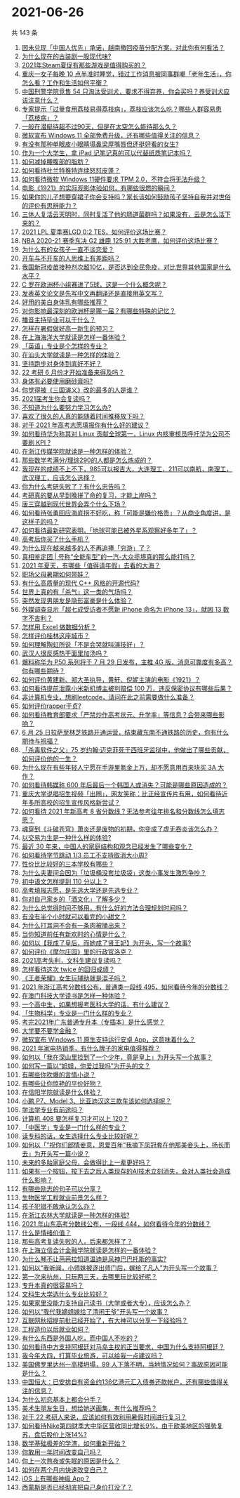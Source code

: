 # 2021-06-26

共 143 条

<!-- BEGIN -->
<!-- 最后更新时间 Sat Jun 26 2021 14:01:48 GMT+0800 (China Standard Time) -->

1. [因未兑现「中国人优先」承诺，越南撤回疫苗分配方案，对此你有何看法？](https://www.zhihu.com/question/467422127)
2. [为什么现在的古装剧一股现代味?](https://www.zhihu.com/question/459603184)
3. [2021年Steam夏促有那些游戏是值得购买的？](https://www.zhihu.com/question/448735697)
4. [重庆一女子每晚 10
   点半准时睡觉，错过工作消息被同事群嘲「老年生活」，你怎么看？工作和生活如何平衡？](https://www.zhihu.com/question/467374229)
5. [中国刑警学院竞售 54
   只淘汰受训犬，要求不得弃养，你会买吗？养受训犬应该注意什么？](https://www.zhihu.com/question/467076616)
6. [专家提示「过量食用荔枝易得荔枝病」，荔枝应该怎么吃？哪些人群容易患「荔枝病」？](https://www.zhihu.com/question/466303304)
7. [一般在潜艇待超不过90天，但是在太空怎么能待那么久？](https://www.zhihu.com/question/465762854)
8. [微软宣布 Windows 11
   全部免费升级，还有哪些值得关注的信息？](https://www.zhihu.com/question/467249610)
9. [有没有那种单眼皮小眼睛塌鼻梁厚嘴唇但还挺好看的女生?](https://www.zhihu.com/question/312374216)
10. [作为一个大学生，拿 iPad 记笔记真的可以代替纸质笔记本吗？](https://www.zhihu.com/question/304770209)
11. [如何减掉腰腹部的脂肪？](https://www.zhihu.com/question/33277243)
12. [如何看待杜兰特推特连续怒怼皮蓬？](https://www.zhihu.com/question/467372857)
13. [如何看待微软 Windows 11硬件要求 TPM
    2.0，不符合将无法升级？](https://www.zhihu.com/question/467282354)
14. [电影《1921》的实际观影体验如何，有哪些很燃的瞬间？](https://www.zhihu.com/question/467463563)
15. [如果你的儿子想要穿裙子你会支持吗？家长该如何鼓励孩子坚持自我并对世俗的评价有思辨能力？](https://www.zhihu.com/question/467775786)
16. [三体人复活云天明时，同时复活了他的肠道菌群吗？如果没有，云是怎么活下来的？](https://www.zhihu.com/question/466947516)
17. [2021 LPL 夏季赛LGD 0:2
    TES，如何评价这场比赛？](https://www.zhihu.com/question/467529963)
18. [NBA 2020-21 赛季东决 G2 雄鹿 125:91
    大胜老鹰，如何评价这场比赛？](https://www.zhihu.com/question/467708710)
19. [为什么有的女孩子一直不谈恋爱？](https://www.zhihu.com/question/462067413)
20. [开车与不开车的人思维上有差距吗？](https://www.zhihu.com/question/466319507)
21. [我国新冠疫苗接种剂次超10亿，是否达到全民免疫，对比世界其他国家是什么水平？](https://www.zhihu.com/question/466845525)
22. [C 罗在欧洲杯小组赛进了5球，这是一个什么概念呢？](https://www.zhihu.com/question/467069907)
23. [发表英文论文是先写中文再翻译还是直接用英文写？](https://www.zhihu.com/question/26203641)
24. [好用的美白身体乳有哪些推荐？](https://www.zhihu.com/question/281368269)
25. [对你影响最深刻的欧洲杯是哪一届？有哪些特殊的记忆？](https://www.zhihu.com/question/464485953)
26. [播音主持毕业可以干什么？](https://www.zhihu.com/question/392785199)
27. [怎样在暑假做好高一新生的预习？](https://www.zhihu.com/question/285368431)
28. [在上海海洋大学就读是怎样一番体验？](https://www.zhihu.com/question/29678076)
29. [「英语」专业是个怎样的专业？](https://www.zhihu.com/question/324788213)
30. [在汕头大学就读是一种怎样的体验？](https://www.zhihu.com/question/24431948)
31. [坚持跑步对身体到底好不好？](https://www.zhihu.com/question/461618978)
32. [22 考研 6 月份才开始准备来得及吗？](https://www.zhihu.com/question/460617096)
33. [身体有必要使用磨砂膏吗?](https://www.zhihu.com/question/370555819)
34. [你觉得被《三国演义》改的最多的人是谁？](https://www.zhihu.com/question/466155526)
35. [2021届考生你会复读吗？](https://www.zhihu.com/question/464480343)
36. [不知道为什么要努力学习怎么办?](https://www.zhihu.com/question/465768780)
37. [喜欢了很久的人真的能随着时间推移放下吗？](https://www.zhihu.com/question/462842837)
38. [对于 2021 年高考志愿填报你有什么好的建议？](https://www.zhihu.com/question/456117303)
39. [如何看待华为称其对 Linux 贡献全球第一，Linux 内核审核员呼吁华为公司不要刷 KPI
    ?](https://www.zhihu.com/question/466395247)
40. [在浙江传媒学院就读是一种怎样的体验？](https://www.zhihu.com/question/27007975)
41. [那些数学考满分/理综290的人都是怎么炼成的？](https://www.zhihu.com/question/384994303)
42. [我现在的成绩不上不下，985可以报吉大，大连理工，211可以南航，南理工，武汉理工，应该怎么选择？](https://www.zhihu.com/question/408865252)
43. [你为什么考研失败了？有什么忠告吗？](https://www.zhihu.com/question/307092443)
44. [考研真的要从早到晚拼了命的复习，才能上岸吗？](https://www.zhihu.com/question/446451887)
45. [唐三穿越到现代世界会弄个什么下场？](https://www.zhihu.com/question/466294022)
46. [如何看待张勇回应海底捞不好吃，称「可能是嫌价格贵」？从商业角度讲，是这样子的吗？](https://www.zhihu.com/question/467212754)
47. [如何看待最新研究表明，「地球可能已被外星系观察好多年了」？](https://www.zhihu.com/question/467357820)
48. [高考后你买了什么手机？](https://www.zhihu.com/question/462807540)
49. [为什么现在越来越多的人不再追捧「穷游」了？](https://www.zhihu.com/question/464479994)
50. [真相鉴定团 | 号称“全能车型”的一汽-大众揽境真的那么能打吗？](https://www.zhihu.com/question/467118683)
51. [2021 年夏天，有哪些「值得请年假」去看的大海？](https://www.zhihu.com/question/467067553)
52. [职场父母暑期如何带娃？](https://www.zhihu.com/question/467106717)
53. [有什么高质量的现代 C++ 风格的开源代码?](https://www.zhihu.com/question/23153437)
54. [世界上真的有「杀气」这一类的气场吗？](https://www.zhihu.com/question/30889739)
55. [突然发现男朋友是隐形富豪是什么体验？](https://www.zhihu.com/question/271344191)
56. [外媒调查显示「超七成受访者不愿新 iPhone 命名为 iPhone 13」，就因 13
    数字不吉利？](https://www.zhihu.com/question/466783287)
57. [怎样用 Excel 做数据分析？](https://www.zhihu.com/question/19754722)
58. [怎样评价桂林这座城市？](https://www.zhihu.com/question/275807263)
59. [如何理解陶虹所说「不是会哭就叫演技好」？](https://www.zhihu.com/question/466270106)
60. [武汉人很反感热干面里加汤吗？](https://www.zhihu.com/question/327570954)
61. [爆料称华为 P50 系列将于 7 月 29 日发布，主推 4G
    版，消息可靠度有多高？你有哪些期待？](https://www.zhihu.com/question/466619748)
62. [如何评价黄建新、郑大圣执导，黄轩、倪妮主演的电影《1921》？](https://www.zhihu.com/question/461704613)
63. [如何看待提前泄露小米新机博主被判赔偿 100
    万，违反保密协议有哪些后果？](https://www.zhihu.com/question/467194586)
64. [非计算机专业，想刷leetcode，请问在此之前需要做什么准备？](https://www.zhihu.com/question/383250014)
65. [如何评价rapper于贞?](https://www.zhihu.com/question/424602417)
66. [如何看待教育部要求「严禁炒作高考状元、升学率」等信息？会带来哪些影响？](https://www.zhihu.com/question/466739033)
67. [6 月 25
    日拉萨至林芝铁路开通运营，结束藏东南不通铁路的历史，你有什么期待与祝福？](https://www.zhihu.com/question/467355627)
68. [「杀毒软件之父」75
    岁约翰·迈克菲死于西班牙监狱中，他做出了哪些贡献，如何评价他的一生？](https://www.zhihu.com/question/466970484)
69. [为什么现在有些年轻人宁愿在手游里氪金上万，却不愿意用百来块买 3A
    大作？](https://www.zhihu.com/question/466910345)
70. [如何看待韩媒称 600
    年后最后一个韩国人或消失？可能是哪些原因造成的？](https://www.zhihu.com/question/466322719)
71. [重庆大学说唱招生视频「出圈」，网友笑称：比正经宣传片有用，如何看待近年多所高校的招生宣传风格新尝试？](https://www.zhihu.com/question/467010930)
72. [如何看待 2021 年新高考 8
    省分数线？无法参考往年排名和分数线怎么填志愿？](https://www.zhihu.com/question/466819605)
73. [魂穿到《斗破苍穹》萧炎还是废物的初期，你变成了虚无吞炎该怎么办？](https://www.zhihu.com/question/466670709)
74. [以交易为生是一种什么样的体验?](https://www.zhihu.com/question/455220725)
75. [最近 30 年来，中国人的家庭结构和观念已经发生了哪些变化？](https://www.zhihu.com/question/465583973)
76. [如何看待字节跳动 1/3 员工不支持取消大小周?](https://www.zhihu.com/question/466269557)
77. [性价比比较好的三本学校有哪些？](https://www.zhihu.com/question/281705993)
78. [为什么夫妻间会因为「垃圾桶没套垃圾袋」这类小事发生激烈争吵？](https://www.zhihu.com/question/25831538)
79. [初中语文怎样提到 110 分以上？](https://www.zhihu.com/question/311901970)
80. [高考填报志愿，是先选大学还是先选专业？](https://www.zhihu.com/question/448959184)
81. [你对自己家乡的「酒文化」了解多少？](https://www.zhihu.com/question/459377036)
82. [为什么总觉得时间不够用，有什么好的方法合理规划时间吗？](https://www.zhihu.com/question/466307798)
83. [有没有半个小时就可以看完的小甜文？](https://www.zhihu.com/question/447942198)
84. [为什么打耳洞不会有一条肉被捅出来？](https://www.zhihu.com/question/304771389)
85. [当你知道前任有新欢时的心情是什么？](https://www.zhihu.com/question/384997404)
86. [如何以【我成了皇后，而她成了贤王妃】为开头，写一个故事?](https://www.zhihu.com/question/449094157)
87. [如何评价《摩尔庄园》里的行政官洛克？](https://www.zhihu.com/question/464781542)
88. [2021高考失利，文科生建议复读吗？](https://www.zhihu.com/question/464160555)
89. [怎样看待这次 twice 的回归成绩？](https://www.zhihu.com/question/464529405)
90. [《王者荣耀》女生玩辅助就是混子吗？](https://www.zhihu.com/question/458650066)
91. [2021 年浙江高考分数线公布，普通类一段线
    495，如何看待今年的分数线？](https://www.zhihu.com/question/466845767)
92. [在澳门科技大学读书是怎样一种体验？](https://www.zhihu.com/question/28946665)
93. [一个高中生，如果想报考医科大学的话，有什么建议？](https://www.zhihu.com/question/312366267)
94. [「生物科学」专业是一门什么样的专业？](https://www.zhihu.com/question/324787573)
95. [考完2021年广东普通专升本（专插本）是什么感觉？](https://www.zhihu.com/question/454159652)
96. [大学要不要学金融？](https://www.zhihu.com/question/465082063)
97. [微软宣布 Windows 11 原生支持运行安卓
    App，这意味着什么？](https://www.zhihu.com/question/467245680)
98. [2021 年家电热销季，有什么牌子的家电值得推荐？](https://www.zhihu.com/question/467027055)
99. [如何以「我在深山里捡到了一个少年，竟是皇上」为开头写一个故事？](https://www.zhihu.com/question/395667394)
100. [如何写一篇以“姐姐，你爱过我吗”为开头的文？](https://www.zhihu.com/question/464968368)
101. [有哪些你吹爆的言情小说？](https://www.zhihu.com/question/372499759)
102. [有哪些让你惊艳的平价好物？](https://www.zhihu.com/question/403161226)
103. [在信阳学院就读是什么体验？](https://www.zhihu.com/question/401648957)
104. [小鹏 P7、Model 3、比亚迪汉这三款车该如何选择呢？](https://www.zhihu.com/question/398543524)
105. [学法学专业有前途吗？](https://www.zhihu.com/question/330089148)
106. [计算机 408 要怎样复习才可以上 120？](https://www.zhihu.com/question/379215729)
107. [「中医学」专业是一门什么样的专业？](https://www.zhihu.com/question/324788447)
108. [读专科的话，女生选择什么专业比较好呢？](https://www.zhihu.com/question/306595000)
109. [如何以「”祝你们郎情妾意，恩爱百年“我摘下凤冠套在他那美妾头上，扬长而去」为开头写一篇小说？](https://www.zhihu.com/question/461013656)
110. [未来的多胎家庭父母，会做得比上一辈更好吗？](https://www.zhihu.com/question/465581886)
111. [如果有一个按钮，按下去之后人类现存的AI技术立刻消失，会对人类社会造成什么影响？](https://www.zhihu.com/question/466856637)
112. [有哪些励志的句子可以分享？](https://www.zhihu.com/question/462072818)
113. [生物医学工程就业前景怎么样？](https://www.zhihu.com/question/20295741)
114. [孩子犯错不敢承认怎么办？](https://www.zhihu.com/question/466576477)
115. [在浙江农林大学就读是一种怎样的体验?](https://www.zhihu.com/question/29538514)
116. [2021 年山东高考分数线公布，一段线
     444，如何看待今年的分数线？](https://www.zhihu.com/question/466845954)
117. [什么是情绪价值？](https://www.zhihu.com/question/326968879)
118. [那些高考复读失败的人，后来都怎样了？](https://www.zhihu.com/question/61504205)
119. [在上海立信会计金融学院就读是怎样的一番体验？](https://www.zhihu.com/question/62838644)
120. [为什么琴不让芭芭拉知道温迪是风神巴巴托斯的事实?](https://www.zhihu.com/question/465461958)
121. [如何以“我听闻，小师妹被逐出师门后，嫁给了凡人”为开头写一个故事？](https://www.zhihu.com/question/462632432)
122. [第一次来杭州，只玩两三天，去哪里玩比较好呢？](https://www.zhihu.com/question/35834287)
123. [专升本真的很容易吗？](https://www.zhihu.com/question/458717759)
124. [文科生大学选什么专业比较好？](https://www.zhihu.com/question/433395562)
125. [如果家里没能力支持自己读书（大学或者大专），应该怎么办？](https://www.zhihu.com/question/464706143)
126. [如何以“我代我嫡姐嫁给了清闲王爷”开头写一个故事？](https://www.zhihu.com/question/429819296)
127. [互联网秋招提前批已经开始了，有大神可以分享一下经验吗？](https://www.zhihu.com/question/462618672)
128. [工程造价以后就业如何？](https://www.zhihu.com/question/453195740)
129. [有什么东西是外国人吃，而中国人不吃的？](https://www.zhihu.com/question/314472784)
130. [如何看待中方支持阿根廷对马岛主权的正当要求，中国为什么支持阿根廷？](https://www.zhihu.com/question/467311565)
131. [我今年大四，打算毕业旅游，可以给我一点建议吗？](https://www.zhihu.com/question/460427157)
132. [美国佛罗里达州一高楼坍塌，99
     人下落不明，当地情况如何？事故原因可能是什么？](https://www.zhihu.com/question/467303333)
133. [中国恒大：已安排自有资金约136亿港元汇入债券还款帐户，还有哪些值得关注的信息？](https://www.zhihu.com/question/467036379)
134. [为什么初恋基本上都会分手？](https://www.zhihu.com/question/24684849)
135. [美术生朋友生日，想给她送画集，有什么推荐吗？](https://www.zhihu.com/question/393687756)
136. [对于 22 考研人来说，应该如何有效利用暑假时间进行复习？](https://www.zhihu.com/question/467052889)
137. [如何看待Nike第四财季大中华区营收同比增长9%，由于欧美地区的强势复苏，盘后股价上涨14%?](https://www.zhihu.com/question/467305457)
138. [数学基础极差的学渣，如何重新开始？](https://www.zhihu.com/question/38656943)
139. [你敢用一年时间改变自己吗？](https://www.zhihu.com/question/437098355)
140. [你上一次熬夜或失眠的原因是什么？](https://www.zhihu.com/question/467083147)
141. [如何在两个月内快速改变自己？](https://www.zhihu.com/question/451986493)
142. [iOS 上有哪些神级 App？](https://www.zhihu.com/question/27699000)
143. [西蒙斯是否已经彻底把自己身价打没了？](https://www.zhihu.com/question/466309949)

<!-- END -->
